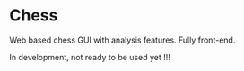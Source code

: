 # Chess

Web based chess GUI with analysis features. Fully front-end.

In development, not ready to be used yet !!!
